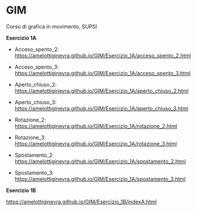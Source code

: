 # GIM
Corso di grafica in movimento, SUPSI

**Esercizio 1A**
- Acceso_spento_2:
https://amelottiginevra.github.io/GIM/Esercizio_1A/acceso_spento_2.html

- Acceso_spento_3:
https://amelottiginevra.github.io/GIM/Esercizio_1A/acceso_spento_3.html

- Aperto_chiuso_2:
https://amelottiginevra.github.io/GIM/Esercizio_1A/aperto_chiuso_2.html

- Aperto_chiuso_3:
https://amelottiginevra.github.io/GIM/Esercizio_1A/aperto_chiuso_3.html

- Rotazione_2:
https://amelottiginevra.github.io/GIM/Esercizio_1A/rotazione_2.html

- Rotazione_3:
https://amelottiginevra.github.io/GIM/Esercizio_1A/rotazione_3.html

- Spostamento_2:
https://amelottiginevra.github.io/GIM/Esercizio_1A/spostamento_2.html

- Spostamento_3:
https://amelottiginevra.github.io/GIM/Esercizio_1A/spostamento_3.html


**Esercizio 1B**

https://amelottiginevra.github.io/GIM/Esercizio_1B/indexA.html

